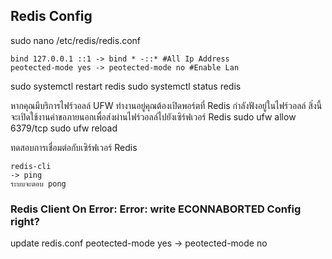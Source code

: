 ## Redis Config

sudo nano /etc/redis/redis.conf

```
bind 127.0.0.1 ::1 -> bind * -::* #All Ip Address
peotected-mode yes -> peotected-mode no #Enable Lan
```

sudo systemctl restart redis
sudo systemctl status redis


หากคุณมีบริการไฟร์วอลล์ UFW ทำงานอยู่คุณต้องเปิดพอร์ตที่ Redis กำลังฟังอยู่ในไฟร์วอลล์ สิ่งนี้จะเปิดใช้งานคำขอภายนอกเพื่อส่งผ่านไฟร์วอลล์ไปยังเซิร์ฟเวอร์ Redis
sudo ufw allow 6379/tcp
sudo ufw reload

ทดสอบการเชื่อมต่อกับเซิร์ฟเวอร์ Redis
```
redis-cli
-> ping 
ระบบจะตอบ pong
```

### Redis Client On Error: Error: write ECONNABORTED Config right?
update redis.conf
peotected-mode yes -> peotected-mode no
